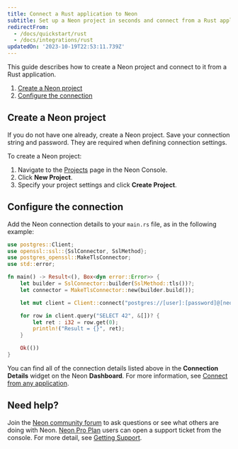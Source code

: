 ```yaml
---
title: Connect a Rust application to Neon
subtitle: Set up a Neon project in seconds and connect from a Rust application
redirectFrom:
  - /docs/quickstart/rust
  - /docs/integrations/rust
updatedOn: '2023-10-19T22:53:11.739Z'
---
```


This guide describes how to create a Neon project and connect to it from a Rust application.

1. [Create a Neon project](#create-a-neon-project)
2. [Configure the connection](#configure-the-connection)

## Create a Neon project

If you do not have one already, create a Neon project. Save your connection string and password. They are required when defining connection settings.

To create a Neon project:

1. Navigate to the [Projects](https://console.neon.tech/app/projects) page in the Neon Console.
2. Click **New Project**.
3. Specify your project settings and click **Create Project**.

## Configure the connection

Add the Neon connection details to your `main.rs` file, as in the following example:

```rust
use postgres::Client;
use openssl::ssl::{SslConnector, SslMethod};
use postgres_openssl::MakeTlsConnector;
use std::error;

fn main() -> Result<(), Box<dyn error::Error>> {
    let builder = SslConnector::builder(SslMethod::tls())?;
    let connector = MakeTlsConnector::new(builder.build());

    let mut client = Client::connect("postgres://[user]:[password]@[neon_hostname]/[dbname]?sslmode=require", connector)?;

    for row in client.query("SELECT 42", &[])? {
        let ret : i32 = row.get(0);
        println!("Result = {}", ret);
    }

    Ok(())
}
```

You can find all of the connection details listed above in the **Connection Details** widget on the Neon **Dashboard**. For more information, see [Connect from any application](/docs/connect/connect-from-any-app).

## Need help?

Join the [Neon community forum](https://community.neon.tech/) to ask questions or see what others are doing with Neon. [Neon Pro Plan](/docs/introduction/pro-plan) users can open a support ticket from the console. For more detail, see [Getting Support](/docs/introduction/support).
